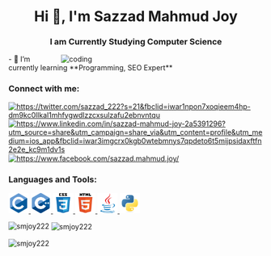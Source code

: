 <h1 align="center">Hi 👋, I'm Sazzad Mahmud Joy</h1>
<h3 align="center">I am Currently Studying Computer Science</h3>
<img align = "right" alt="coding"width="400" src="https://user-images.githubusercontent.com/55389276/140866485-8fb1c876-9a8f-4d6a-98dc-08c4981eaf70.gif">
- 🌱 I’m currently learning **Programming, SEO Expert**
<h3 align="left">Connect with me:</h3>
<p align="left">
<a href="https://twitter.com/https://twitter.com/sazzad_222?s=21&fbclid=iwar1npon7xoqieem4hp-dm9kc0llkal1mhfygwdlzzcxsulzafu2ebnvntqu" target="blank"><img align="center" src="https://raw.githubusercontent.com/rahuldkjain/github-profile-readme-generator/master/src/images/icons/Social/twitter.svg" alt="https://twitter.com/sazzad_222?s=21&fbclid=iwar1npon7xoqieem4hp-dm9kc0llkal1mhfygwdlzzcxsulzafu2ebnvntqu" height="30" width="40" /></a>
<a href="https://linkedin.com/in/https://www.linkedin.com/in/sazzad-mahmud-joy-2a5391296?utm_source=share&utm_campaign=share_via&utm_content=profile&utm_medium=ios_app&fbclid=iwar3imgcrx0kgb0wtebmnys7qpdeto6t5mijpsidaxftfn2e2e_kc9m1dv1s" target="blank"><img align="center" src="https://raw.githubusercontent.com/rahuldkjain/github-profile-readme-generator/master/src/images/icons/Social/linked-in-alt.svg" alt="https://www.linkedin.com/in/sazzad-mahmud-joy-2a5391296?utm_source=share&utm_campaign=share_via&utm_content=profile&utm_medium=ios_app&fbclid=iwar3imgcrx0kgb0wtebmnys7qpdeto6t5mijpsidaxftfn2e2e_kc9m1dv1s" height="30" width="40" /></a>
<a href="https://fb.com/https://www.facebook.com/sazzad.mahmud.joy/" target="blank"><img align="center" src="https://raw.githubusercontent.com/rahuldkjain/github-profile-readme-generator/master/src/images/icons/Social/facebook.svg" alt="https://www.facebook.com/sazzad.mahmud.joy/" height="30" width="40" /></a>
</p>

<h3 align="left">Languages and Tools:</h3>
<p align="left"> <a href="https://www.cprogramming.com/" target="_blank" rel="noreferrer"> <img src="https://raw.githubusercontent.com/devicons/devicon/master/icons/c/c-original.svg" alt="c" width="40" height="40"/> </a> <a href="https://www.w3schools.com/cpp/" target="_blank" rel="noreferrer"> <img src="https://raw.githubusercontent.com/devicons/devicon/master/icons/cplusplus/cplusplus-original.svg" alt="cplusplus" width="40" height="40"/> </a> <a href="https://www.w3schools.com/css/" target="_blank" rel="noreferrer"> <img src="https://raw.githubusercontent.com/devicons/devicon/master/icons/css3/css3-original-wordmark.svg" alt="css3" width="40" height="40"/> </a> <a href="https://www.w3.org/html/" target="_blank" rel="noreferrer"> <img src="https://raw.githubusercontent.com/devicons/devicon/master/icons/html5/html5-original-wordmark.svg" alt="html5" width="40" height="40"/> </a> <a href="https://www.java.com" target="_blank" rel="noreferrer"> <img src="https://raw.githubusercontent.com/devicons/devicon/master/icons/java/java-original.svg" alt="java" width="40" height="40"/> </a> <a href="https://www.python.org" target="_blank" rel="noreferrer"> <img src="https://raw.githubusercontent.com/devicons/devicon/master/icons/python/python-original.svg" alt="python" width="40" height="40"/> </a> </p>

<p><img align="left" src="https://github-readme-stats.vercel.app/api/top-langs?username=smjoy222&show_icons=true&locale=en&layout=compact" alt="smjoy222" /></p>

<p>&nbsp;<img align="center" src="https://github-readme-stats.vercel.app/api?username=smjoy222&show_icons=true&locale=en" alt="smjoy222" /></p>

<p><img align="center" src="https://github-readme-streak-stats.herokuapp.com/?user=smjoy222&" alt="smjoy222" /></p>
